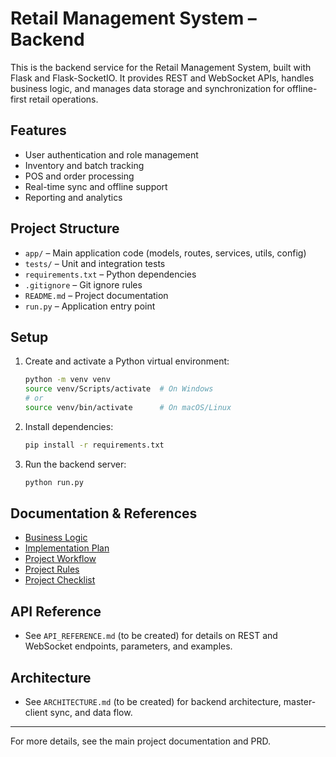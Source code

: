 # Retail Management System – Backend

This is the backend service for the Retail Management System, built with Flask and Flask-SocketIO. It provides REST and WebSocket APIs, handles business logic, and manages data storage and synchronization for offline-first retail operations.

## Features
- User authentication and role management
- Inventory and batch tracking
- POS and order processing
- Real-time sync and offline support
- Reporting and analytics

## Project Structure
- `app/` – Main application code (models, routes, services, utils, config)
- `tests/` – Unit and integration tests
- `requirements.txt` – Python dependencies
- `.gitignore` – Git ignore rules
- `README.md` – Project documentation
- `run.py` – Application entry point

## Setup
1. Create and activate a Python virtual environment:
   ```bash
   python -m venv venv
   source venv/Scripts/activate  # On Windows
   # or
   source venv/bin/activate      # On macOS/Linux
   ```
2. Install dependencies:
   ```bash
   pip install -r requirements.txt
   ```
3. Run the backend server:
   ```bash
   python run.py
   ```

## Documentation & References
- [Business Logic](../docs/business_logic.md)
- [Implementation Plan](../docs/implementation_plan.md)
- [Project Workflow](../docs/workflow.md)
- [Project Rules](../docs/PROJECT_RULES.md)
- [Project Checklist](../docs/PROJECT_CHECKLIST.md)

## API Reference
- See `API_REFERENCE.md` (to be created) for details on REST and WebSocket endpoints, parameters, and examples.

## Architecture
- See `ARCHITECTURE.md` (to be created) for backend architecture, master-client sync, and data flow.

---

For more details, see the main project documentation and PRD.
